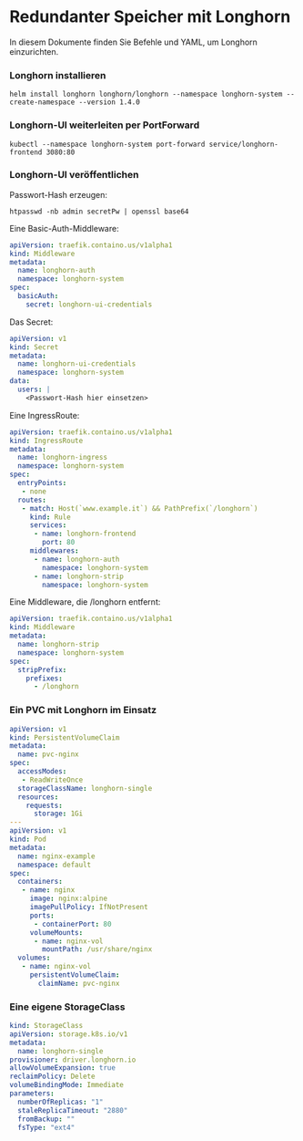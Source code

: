 # Redundanter Speicher mit Longhorn

In diesem Dokumente finden Sie Befehle und YAML, um Longhorn einzurichten.

### Longhorn installieren

```
helm install longhorn longhorn/longhorn --namespace longhorn-system --create-namespace --version 1.4.0
```

### Longhorn-UI weiterleiten per PortForward

```
kubectl --namespace longhorn-system port-forward service/longhorn-frontend 3080:80
```

### Longhorn-UI veröffentlichen

Passwort-Hash erzeugen:

```
htpasswd -nb admin secretPw | openssl base64
```

Eine Basic-Auth-Middleware:

```yaml
apiVersion: traefik.containo.us/v1alpha1
kind: Middleware
metadata:
  name: longhorn-auth
  namespace: longhorn-system
spec:
  basicAuth:
    secret: longhorn-ui-credentials
```

Das Secret:

```yaml
apiVersion: v1
kind: Secret
metadata:
  name: longhorn-ui-credentials
  namespace: longhorn-system
data:
  users: |
    <Passwort-Hash hier einsetzen>
```

Eine IngressRoute:

```yaml
apiVersion: traefik.containo.us/v1alpha1
kind: IngressRoute
metadata:
  name: longhorn-ingress
  namespace: longhorn-system
spec:
  entryPoints:
   - none
  routes:
   - match: Host(`www.example.it`) && PathPrefix(`/longhorn`)
     kind: Rule
     services:
      - name: longhorn-frontend
        port: 80
     middlewares:
      - name: longhorn-auth
        namespace: longhorn-system
      - name: longhorn-strip
        namespace: longhorn-system
```

Eine Middleware, die /longhorn entfernt:

```yaml
apiVersion: traefik.containo.us/v1alpha1
kind: Middleware
metadata:
  name: longhorn-strip
  namespace: longhorn-system
spec:
  stripPrefix:
    prefixes:
      - /longhorn
```

### Ein PVC mit Longhorn im Einsatz

```yaml
apiVersion: v1
kind: PersistentVolumeClaim
metadata:
  name: pvc-nginx
spec:
  accessModes:
   - ReadWriteOnce
  storageClassName: longhorn-single
  resources:
    requests:
      storage: 1Gi
---
apiVersion: v1
kind: Pod
metadata:
  name: nginx-example
  namespace: default
spec:
  containers:
   - name: nginx
     image: nginx:alpine
     imagePullPolicy: IfNotPresent
     ports:
      - containerPort: 80
     volumeMounts:
      - name: nginx-vol
        mountPath: /usr/share/nginx
  volumes:
   - name: nginx-vol
     persistentVolumeClaim:
       claimName: pvc-nginx
```

### Eine eigene StorageClass

```yaml
kind: StorageClass
apiVersion: storage.k8s.io/v1
metadata:
  name: longhorn-single
provisioner: driver.longhorn.io
allowVolumeExpansion: true
reclaimPolicy: Delete
volumeBindingMode: Immediate
parameters:
  numberOfReplicas: "1"
  staleReplicaTimeout: "2880"
  fromBackup: ""
  fsType: "ext4"
```

